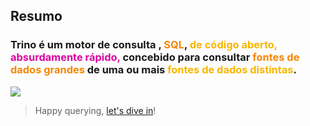## Resumo

<h3>
  Trino &eacute; um motor de consulta ,
      <span style="color:#f88600">SQL</span>,
      <span style="color:#f8b600">de c&oacute;digo aberto, </span>
      <span style="color:#dd00a1">absurdamente r&aacute;pido, </span>
  concebido para consultar
      <span style="color:#f88600">fontes de dados grandes</span> de uma ou mais
      <span style="color:#f8b600">fontes de dados distintas</span>.

</h3>

![](../../../../assets/logos/horizontal/svg/trino-logo-fullColor-ltbg.svg) <!-- .element height="120" -->

> Happy querying, [let's dive in](../../index.html#/0/1)!

